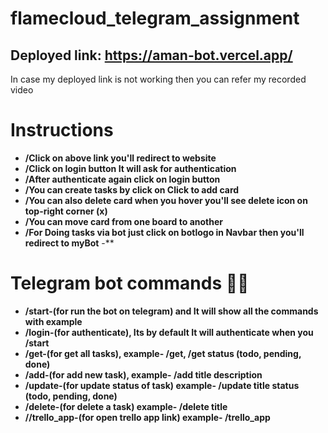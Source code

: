 
# flamecloud_telegram_assignment
## Deployed link: https://aman-bot.vercel.app/

In case my deployed link is not working then you can refer my recorded video 
# Instructions
  - **/Click on above link you'll redirect to website** 
  - **/Click on login button It will ask for authentication** 
  - **/After authenticate again click on login button** 
  - **/You can create tasks by click on Click to add card** 
  - **/You can also delete card when you hover you'll see delete icon on top-right corner (x)**
  - **/You can move card from one board to another**
  - **/For Doing tasks via bot just click on botlogo in Navbar then you'll redirect to myBot**
  -**
  
# Telegram bot commands 👨‍💻
  - **/start-(for run the bot on telegram) and It will show all the commands with example** 
  - **/login-(for authenticate), Its by default It will authenticate when you /start** 
  - **/get-(for get all tasks), example- /get, /get status (todo, pending, done)** 
  - **/add-(for add new task),  example- /add title description** 
  - **/update-(for update status of task) example- /update title status (todo, pending, done)**
  - **/delete-(for delete a task) example- /delete title**
  - **//trello_app-(for open trello app link) example- /trello_app**

